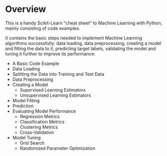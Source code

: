 # Overview

This is a handy Scikit-Learn "cheat sheet" to Machine Learning with Python, mainly consisting of code examples. 

It contains the basic steps needed to implement Machine Learning algorithms successfully: data loading, data preprocessing, creating a model and fitting the data to it, predicting target labels, validating the model and tuning it further to improve its performance: 

* A Basic Code Example
* Data Loading
* Splitting the Data into Training and Test Data
* Data Preprocessing
* Creating a Model
    * Supervised Learning Estimators
    * Unsupervised Learning Estimators
* Model Fitting
* Prediction
* Evaluating Model Performance
    * Regression Metrics
    * Classification Metrics
    * Clustering Metrics
    * Cross-Validation
* Model Tuning
    * Grid Search
    * Randomized Parameter Optimization
